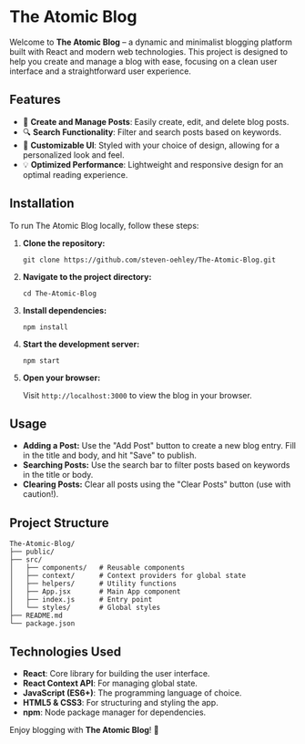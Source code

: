 # The Atomic Blog

Welcome to **The Atomic Blog** – a dynamic and minimalist blogging platform built with React and modern web technologies. This project is designed to help you create and manage a blog with ease, focusing on a clean user interface and a straightforward user experience.

## Features

- 📝 **Create and Manage Posts**: Easily create, edit, and delete blog posts.
- 🔍 **Search Functionality**: Filter and search posts based on keywords.
- 🎨 **Customizable UI**: Styled with your choice of design, allowing for a personalized look and feel.
- 💡 **Optimized Performance**: Lightweight and responsive design for an optimal reading experience.

## Installation

To run The Atomic Blog locally, follow these steps:

1. **Clone the repository:**

   ```
   git clone https://github.com/steven-oehley/The-Atomic-Blog.git
   ```

2. **Navigate to the project directory:**

   ```
   cd The-Atomic-Blog
   ```

3. **Install dependencies:**

   ```
   npm install
   ```

4. **Start the development server:**

   ```
   npm start
   ```

5. **Open your browser:**

   Visit `http://localhost:3000` to view the blog in your browser.

## Usage

- **Adding a Post:** Use the "Add Post" button to create a new blog entry. Fill in the title and body, and hit "Save" to publish.
- **Searching Posts:** Use the search bar to filter posts based on keywords in the title or body.
- **Clearing Posts:** Clear all posts using the "Clear Posts" button (use with caution!).

## Project Structure

```
The-Atomic-Blog/
├── public/
├── src/
│   ├── components/   # Reusable components
│   ├── context/      # Context providers for global state
│   ├── helpers/      # Utility functions
│   ├── App.jsx       # Main App component
│   ├── index.js      # Entry point
│   └── styles/       # Global styles
├── README.md
└── package.json
```

## Technologies Used

- **React**: Core library for building the user interface.
- **React Context API**: For managing global state.
- **JavaScript (ES6+)**: The programming language of choice.
- **HTML5 & CSS3**: For structuring and styling the app.
- **npm**: Node package manager for dependencies.

Enjoy blogging with **The Atomic Blog**! 🚀
